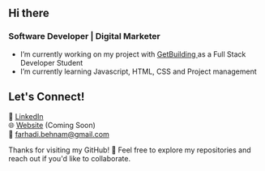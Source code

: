 ## Hi there

###  Software Developer | Digital Marketer

-  I’m currently working on my project with <a href="https://www.getcoding.ca" rel="nofollow"> GetBuilding </a> as a Full Stack Developer Student
-  I’m currently learning Javascript, HTML, CSS and Project management

##  Let's Connect!  
💼 [LinkedIn](https://www.linkedin.com/in/farhadi-behnam)  
🌐 [Website](#) (Coming Soon)  
📩 farhadi.behnam@gmail.com  

Thanks for visiting my GitHub! 🚀 Feel free to explore my repositories and reach out if you'd like to collaborate.  
